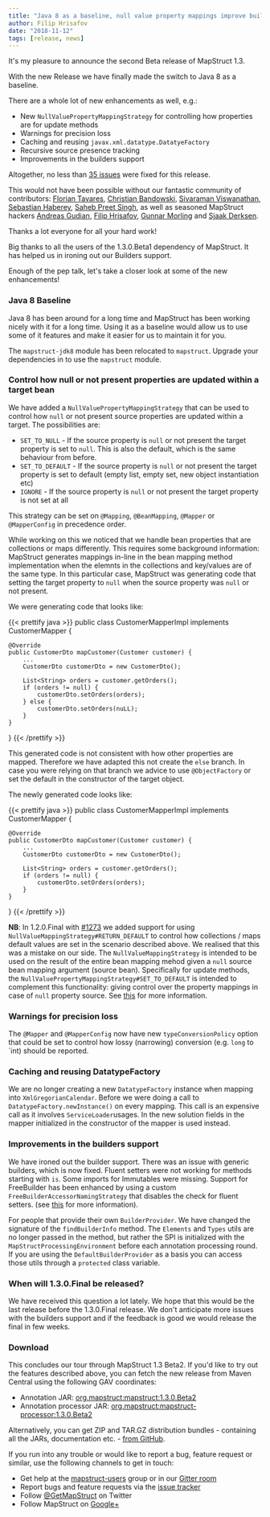 ```yaml
---
title: "Java 8 as a baseline, null value property mappings improve builders supper and much more: MapStruct 1.3.0.Beta2 is out"
author: Filip Hrisafov
date: "2018-11-12"
tags: [release, news]
---
```


It's my pleasure to announce the second Beta release of MapStruct 1.3.

With the new Release we have finally made the switch to Java 8 as a baseline.

There are a whole lot of new enhancements as well, e.g.:

* New `NullValuePropertyMappingStrategy` for controlling how properties are for update methods
* Warnings for precision loss
* Caching and reusing `javax.xml.datatype.DatatyeFactory`
* Recursive source presence tracking
* Improvements in the builders support

<!--more-->

Altogether, no less than [35 issues](https://github.com/mapstruct/mapstruct/issues?q=milestone%3A1.3.0.Beta2) were fixed for this release.

This would not have been possible without our fantastic community of contributors:
[Florian Tavares](https://github.com/neoXfire),
[Christian Bandowski](https://github.com/chris922),
[Sivaraman Viswanathan](https://github.com/sivviswa22),
[Sebastian Haberey](https://github.com/sebastianhaberey),
[Saheb Preet Singh](https://github.com/sahebpreet),
as well as seasoned MapStruct hackers [Andreas Gudian](https://github.com/agudian), [Filip Hrisafov](https://github.com/filiphr), [Gunnar Morling](https://github.com/gunnarmorling) and [Sjaak Derksen](https://github.com/sjaakd).

Thanks a lot everyone for all your hard work!

Big thanks to all the users of the 1.3.0.Beta1 dependency of MapStruct.
It has helped us in ironing out our Builders support.

Enough of the pep talk, let's take a closer look at some of the new enhancements!

### Java 8 Baseline

Java 8 has been around for a long time and MapStruct has been working nicely with it for a long time.
Using it as a baseline would allow us to use some of it features and make it easier for us to maintain it for you.

The `mapstruct-jdk8` module has been relocated to `mapstruct`. 
Upgrade your dependencies in to use the `mapstruct` module.

### Control how null or not present properties are updated within a target bean

We have added a `NullValuePropertyMappingStrategy` that can be used to control how `null` or not present source properties are updated within a target.
The possibilities are:

* `SET_TO_NULL` - If the source property is `null` or not present the target property is set to `null`. 
This is also the default, which is the same behaviour from before.
* `SET_TO_DEFAULT` - If the source property is `null` or not present the target property is set to default (empty list, empty set, new object instantiation etc)
* `IGNORE` - If the source property is `null` or not present the target property is not set at all

This strategy can be set on `@Mapping`, `@BeanMapping`, `@Mapper` or `@MapperConfig` in precedence order.

While working on this we noticed that we handle bean properties that are collections or maps differently. This requires some background information: MapStruct generates mappings in-line in the bean mapping method implementation when the elemnts in the collections and key/values are of the same type. In this particular case, MapStruct was generating code that setting the target property to `null` when the source property was `null` or not present. 

We were generating code that looks like:

{{< prettify java >}}
public class CustomerMapperImpl implements CustomerMapper {

    @Override
    public CustomerDto mapCustomer(Customer customer) {
        ...
        CustomerDto customerDto = new CustomerDto();
        
        List<String> orders = customer.getOrders();
        if (orders != null) {
            customerDto.setOrders(orders);
        } else {
            customerDto.setOrders(nuLL);
        }
    }
}
{{< /prettify >}}

This generated code is not consistent with how other properties are mapped. 
Therefore we have adapted this not create the `else` branch.
In case you were relying on that branch we advice to use `@ObjectFactory` or set the default in the constructor of the target object.

The newly generated code looks like:

{{< prettify java >}}
public class CustomerMapperImpl implements CustomerMapper {

    @Override
    public CustomerDto mapCustomer(Customer customer) {
        ...
        CustomerDto customerDto = new CustomerDto();
        
        List<String> orders = customer.getOrders();
        if (orders != null) {
            customerDto.setOrders(orders);
        }
    }
}
{{< /prettify >}}

**NB**: In 1.2.0.Final with [#1273](https://github.com/mapstruct/mapstruct/issues/1273) we added support for using `NullValueMappingStrategy#RETURN_DEFAULT` to control how collections / maps default values are set in the scenario described above. 
We realised that this was a mistake on our side. The `NullValueMappingStrategy` is intended to be used on the result of the entire bean mapping mehod given a `null` source bean mapping argument (source bean). Specifically for update methods, the `NullValuePropertyMappingStrategy#SET_TO_DEFAULT` is intended to complement this functionality: giving control over the property mappings in case of `null` property source.
See [this](https://github.com/mapstruct/mapstruct/issues/1273#issuecomment-433507374) for more information.

### Warnings for precision loss

The `@Mapper` and `@MapperConfig` now have new `typeConversionPolicy` option that could be set to control how lossy (narrowing) conversion
(e.g. `long` to `int) should be reported.

### Caching and reusing DatatypeFactory

We are no longer creating a new `DatatypeFactory` instance when mapping into `XmlGregorianCalendar`.
Before we were doing a call to `DatatypeFactory.newInstance()` on every mapping. 
This call is an expensive call as it involves `ServiceLoader`usages.
In the new solution fields in the mapper initialized in the constructor of the mapper is used instead. 


### Improvements in the builders support

We have ironed out the builder support.
There was an issue with generic builders, which is now fixed.
Fluent setters were not working for methods starting with `is`.
Some imports for Immutables were missing.
Support for FreeBuilder has been enhanced by using a custom `FreeBuilderAccessorNamingStrategy` that disables the check for fluent setters. 
(see [this](https://github.com/mapstruct/mapstruct/commit/104ebf88da8c6145b790905f0c1db66a3cd35a6b) for more information).

For people that provide their own `BuilderProvider`.
We have changed the signature of the `findBuilderInfo` method. 
The `Elements` and `Types` utils are no longer passed in the method, but rather the SPI is initialized with the `MapStructProcessingEnvironment` before each annotation processing round.
If you are using the `DefaultBuilderProvider` as a basis you can access those utils through a `protected` class variable.

### When will 1.3.0.Final be released?

We have received this question a lot lately. 
We hope that this would be the last release before the 1.3.0.Final release.
We don't anticipate more issues with the builders support and if the feedback is good we would release the final in few weeks.

### Download

This concludes our tour through MapStruct 1.3 Beta2.
If you'd like to try out the features described above, you can fetch the new release from Maven Central using the following GAV coordinates:

* Annotation JAR: [org.mapstruct:mapstruct:1.3.0.Beta2](http://search.maven.org/#artifactdetails|org.mapstruct|mapstruct|1.3.0.Beta2|jar)
* Annotation processor JAR: [org.mapstruct:mapstruct-processor:1.3.0.Beta2](http://search.maven.org/#artifactdetails|org.mapstruct|mapstruct-processor|1.3.0.Beta2|jar)

Alternatively, you can get ZIP and TAR.GZ distribution bundles - containing all the JARs, documentation etc. - [from GitHub](https://github.com/mapstruct/mapstruct/releases/tag/1.3.0.Beta2).

If you run into any trouble or would like to report a bug, feature request or similar, use the following channels to get in touch:

* Get help at the [mapstruct-users](https://groups.google.com/forum/?fromgroups#!forum/mapstruct-users) group or in our [Gitter room](https://gitter.im/mapstruct/mapstruct-users)
* Report bugs and feature requests via the [issue tracker](https://github.com/mapstruct/mapstruct/issues)
* Follow [@GetMapStruct](https://twitter.com/GetMapStruct) on Twitter
* Follow MapStruct on [Google+](https://plus.google.com/u/0/118070742567787866481/posts)
